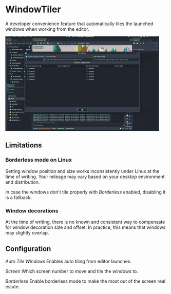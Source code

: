 # WindowTiler

A developer convenience feature that automatically tiles the launched windows
when working from the editor.

![Window Tiler](../assets/window-tiler.gif)

## Limitations

### Borderless mode on Linux

Setting window position and size works inconsistently under Linux at the time
of writing. Your mileage may vary based on your desktop environment and
distribution.

In case the windows don't tile properly with *Borderless* enabled, disabling it
is a fallback.

### Window decorations

At the time of writing, there is no known and consistent way to compensate for
window decoration size and offset. In practice, this means that windows may
slightly overlap.

## Configuration

*Auto Tile Windows* Enables auto tiling from editor launches.

*Screen* Which screen number to move and tile the windows to.

*Borderless* Enable borderless mode to make the most out of the screen real
estate.

